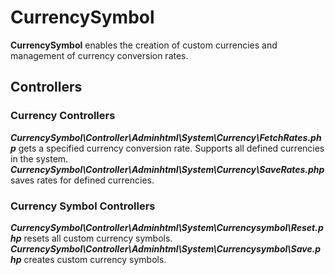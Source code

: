 # CurrencySymbol

**CurrencySymbol** enables the creation of custom currencies and management of currency conversion rates.

## Controllers

### Currency Controllers
***CurrencySymbol\Controller\Adminhtml\System\Currency\FetchRates.php*** gets a specified currency conversion rate.
Supports all defined currencies in the system.
***CurrencySymbol\Controller\Adminhtml\System\Currency\SaveRates.php*** saves rates for defined currencies.

### Currency Symbol Controllers
***CurrencySymbol\Controller\Adminhtml\System\Currencysymbol\Reset.php*** resets all custom currency symbols.
***CurrencySymbol\Controller\Adminhtml\System\Currencysymbol\Save.php*** creates custom currency symbols.

